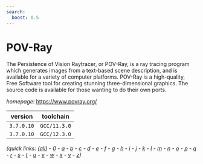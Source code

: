 ```yaml
---
search:
  boost: 0.5
---
```

# POV-Ray

The Persistence of Vision Raytracer, or POV-Ray, is a ray tracing program  which generates images from a text-based scene description, and is available for a variety  of computer platforms. POV-Ray is a high-quality, Free Software tool for creating stunning  three-dimensional graphics. The source code is available for those wanting to do their own ports.

*homepage*: <https://www.povray.org/>

version | toolchain
--------|----------
``3.7.0.10`` | ``GCC/11.3.0``
``3.7.0.10`` | ``GCC/12.3.0``


*(quick links: [(all)](../index.md) - [0](../0/index.md) - [a](../a/index.md) - [b](../b/index.md) - [c](../c/index.md) - [d](../d/index.md) - [e](../e/index.md) - [f](../f/index.md) - [g](../g/index.md) - [h](../h/index.md) - [i](../i/index.md) - [j](../j/index.md) - [k](../k/index.md) - [l](../l/index.md) - [m](../m/index.md) - [n](../n/index.md) - [o](../o/index.md) - [p](../p/index.md) - [q](../q/index.md) - [r](../r/index.md) - [s](../s/index.md) - [t](../t/index.md) - [u](../u/index.md) - [v](../v/index.md) - [w](../w/index.md) - [x](../x/index.md) - [y](../y/index.md) - [z](../z/index.md))*

